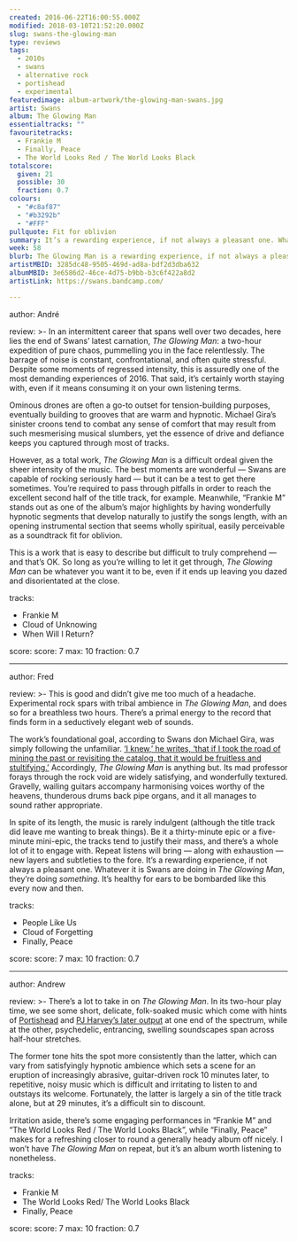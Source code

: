 ```yaml
---
created: 2016-06-22T16:00:55.000Z
modified: 2018-03-10T21:52:20.000Z
slug: swans-the-glowing-man
type: reviews
tags:
  - 2010s
  - swans
  - alternative rock
  - portishead
  - experimental
featuredimage: album-artwork/the-glowing-man-swans.jpg
artist: Swans
album: The Glowing Man
essentialtracks: ""
favouritetracks:
  - Frankie M
  - Finally, Peace
  - The World Looks Red / The World Looks Black
totalscore:
  given: 21
  possible: 30
  fraction: 0.7
colours:
  - "#c8af87"
  - "#b3292b"
  - "#FFF"
pullquote: Fit for oblivion
summary: It’s a rewarding experience, if not always a pleasant one. Whatever it is Swans are doing in The Glowing Man, they’re doing something. It’s healthy for ears to be bombarded with music like this every now and then.
week: 58
blurb: The Glowing Man is a rewarding experience, if not always a pleasant one. It’s healthy for ears to be bombarded with music like this every now and then.
artistMBID: 3285dc48-9505-469d-ad8a-bdf2d3dba632
albumMBID: 3e6586d2-46ce-4d75-b9bb-b3c6f422a8d2
artistLink: https://swans.bandcamp.com/

---
```


author: André

review: >-
  In an intermittent career that spans well over two decades, here lies the end of Swans’ latest carnation, *The Glowing Man*: a two-hour expedition of pure chaos, pummelling you in the face relentlessly. The barrage of noise is constant, confrontational, and often quite stressful. Despite some moments of regressed intensity, this is assuredly one of the most demanding experiences of 2016. That said, it’s certainly worth staying with, even if it means consuming it on your own listening terms. 
  
  Ominous drones are often a go-to outset for tension-building purposes, eventually building to grooves that are warm and hypnotic. Michael Gira’s sinister croons tend to combat any sense of comfort that may result from such mesmerising musical slumbers, yet the essence of drive and defiance keeps you captured through most of tracks. 
  
  However, as a total work, *The Glowing Man* is a difficult ordeal given the sheer intensity of the music. The best moments are wonderful — Swans are capable of rocking seriously hard — but it can be a test to get there sometimes. You’re required to pass through pitfalls in order to reach the excellent second half of the title track, for example. Meanwhile, “Frankie M” stands out as one of the album’s major highlights by having wonderfully hypnotic segments that develop naturally to justify the songs length, with an opening instrumental section that seems wholly spiritual, easily perceivable as a soundtrack fit for oblivion. 
  
  This is a work that is easy to describe but difficult to truly comprehend — and that’s OK. So long as you’re willing to let it get through, *The Glowing Man* can be whatever you want it to be, even if it ends up leaving you dazed and disorientated at the close.

tracks:
  - Frankie M
  - ­Cloud of Unknowing
  - ­When Will I Return?

score:
  score: 7
  max: 10
  fraction: 0.7

---
author: Fred

review: >-
  This is good and didn’t give me too much of a headache. Experimental rock spars with tribal ambience in *The Glowing Man*, and does so for a breathless two hours. There’s a primal energy to the record that finds form in a seductively elegant web of sounds. 
  
  The work’s foundational goal, according to Swans don Michael Gira, was simply following the unfamiliar. [‘I knew,’ he writes, ‘that if I took the road of mining the past or revisiting the catalog, that it would be fruitless and stultifying.’](http://younggodrecords.com/products/the-glowing-man) Accordingly, *The Glowing Man* is anything but. Its mad professor forays through the rock void are widely satisfying, and wonderfully textured. Gravelly, wailing guitars accompany harmonising voices worthy of the heavens, thunderous drums back pipe organs, and it all manages to sound rather appropriate. 
  
  In spite of its length, the music is rarely indulgent (although the title track did leave me wanting to break things). Be it a thirty-minute epic or a five-minute mini-epic, the tracks tend to justify their mass, and there’s a whole lot of it to engage with. Repeat listens will bring — along with exhaustion — new layers and subtleties to the fore. It’s a rewarding experience, if not always a pleasant one. Whatever it is Swans are doing in *The Glowing Man*, they’re doing *something*. It’s healthy for ears to be bombarded like this every now and then.

tracks:
  - People Like Us
  - ­Cloud of Forgetting
  - ­Finally, Peace

score:
  score: 7
  max: 10
  fraction: 0.7

---
author: Andrew

review: >-
  There’s a lot to take in on *The Glowing Man*. In its two-hour play time, we see some short, delicate, folk-soaked music which come with hints of [Portishead](/reviews/dummy/) and [PJ Harvey’s later output](/reviews/pj-harvey-the-hope-six-demolition-project/) at one end of the spectrum, while at the other, psychedelic, entrancing, swelling soundscapes span across half-hour stretches. 
  
  The former tone hits the spot more consistently than the latter, which can vary from satisfyingly hypnotic ambience which sets a scene for an eruption of increasingly abrasive, guitar-driven rock 10 minutes later, to repetitive, noisy music which is difficult and irritating to listen to and outstays its welcome. Fortunately, the latter is largely a sin of the title track alone, but at 29 minutes, it’s a difficult sin to discount. 
  
  Irritation aside, there’s some engaging performances in “Frankie M” and “The World Looks Red / The World Looks Black”, while “Finally, Peace” makes for a refreshing closer to round a generally heady album off nicely. I won’t have *The Glowing Man* on repeat, but it’s an album worth listening to nonetheless.

tracks:
  - Frankie M
  - ­The World Looks Red/ The World Looks Black
  - ­Finally, Peace

score:
  score: 7
  max: 10
  fraction: 0.7
